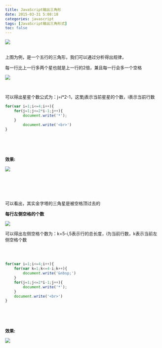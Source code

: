 ```yaml
---
title: JavaScript输出三角形
date: 2015-03-31 5:08:18
categories: javascript
tags: [JavaScript输出三角形式]
toc: false 
---
```






 



![](https://img.vim-cn.com/39/083836e7188992bfce6bdee2579ba3f8127cfd.png )<br/><br/> 

上图为例，是一个五行的三角形，我们可以通过分析得出规律，

每一行比上一行多两个星也就是上一行的2倍，兼且每一行会多一个空格

 

![](https://img.vim-cn.com/5f/81d1c43b7f4eef453f3055b6cd3306e5f172a5.png )

<br/> 

可以得出星星个数公式为：j=i*2-1，这里j表示当前星星的个数，i表示当前行数 



```javascript
for(var i=1;i<=4;i++){
    for(j=1;j<=2*i-1;j++){ 
        document.write('*');
    }
    	document.write('<br>')
}
```

<br/><br/><br/> 

**效果:**

![](https://img.vim-cn.com/b4/8ea480633aa768726ab8159e9d073ac3bae420.png )

<br/><br/>

<br/>

可以看出，其实金字塔的三角星是被空格顶过去的 

**每行左侧空格的个数** 

![](https://img.vim-cn.com/a8/157095c83e4e5b5ff14b88e376e5406b1fd7cb.png )

可以得出左侧空格个数为：k=5-i,5表示行的总长度，i为当前行数，k表示当前左侧空格个数 

<br/><br/>

```javascript
for(var i=1;i<=4;i++){
    for(var k=1;k<=4-i;k++){
        document.write('&nbsp;')
    }
    for(j=1;j<=2*i-1;j++){
        document.write('*');
    }
    document.write('<br>')
}
```

<br/><br/><br/>

**效果:**

![](https://img.vim-cn.com/17/846684e51e21a1856de68184f38b14e6c3b13d.png )

